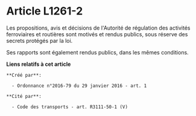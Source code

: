 # Article L1261-2

Les propositions, avis et décisions de l'Autorité de régulation des activités ferroviaires et routières sont motivés et
rendus publics, sous réserve des secrets protégés par la loi. 

Ses rapports sont également rendus publics, dans les mêmes conditions.

**Liens relatifs à cet article**

	**Créé par**:

	  - Ordonnance n°2016-79 du 29 janvier 2016 - art. 1

	**Cité par**:

	  - Code des transports - art. R3111-50-1 (V)
